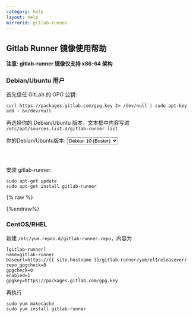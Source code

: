```yaml
---
category: help
layout: help
mirrorid: gitlab-runner
---
```


## Gitlab Runner 镜像使用帮助

**注意: gitlab-runner 镜像仅支持 x86-64 架构**

### Debian/Ubuntu 用户

首先信任 GitLab 的 GPG 公钥:

```
curl https://packages.gitlab.com/gpg.key 2> /dev/null | sudo apt-key add - &>/dev/null
```

再选择你的 Debian/Ubuntu 版本，文本框中内容写进 `/etc/apt/sources.list.d/gitlab-runner.list`

<form class="form-inline">
<div class="form-group">
	<label>你的Debian/Ubuntu版本: </label>
	<select class="form-control release-select" data-template="#apt-template" data-target="#apt-content">
		<option data-os="debian" data-release="wheezy">Debian 7 (Wheezy)</option>
		<option data-os="debian" data-release="jessie">Debian 8 (Jessie)</option>
		<option data-os="debian" data-release="stretch">Debian 9 (Stretch)</option>
		<option data-os="debian" data-release="buster" selected>Debian 10 (Buster)</option>
		<option data-os="ubuntu" data-release="trusty">Ubuntu 14.04 LTS</option>
		<option data-os="ubuntu" data-release="xenial">Ubuntu 16.04 LTS</option>
		<option data-os="ubuntu" data-release="bionic">Ubuntu 18.04 LTS</option>		
	</select>
</div>
</form>

<p></p>
<pre>
<code id="apt-content">
</code>
</pre>


安装 gitlab-runner:

```
sudo apt-get update
sudo apt-get install gitlab-runner
```

{% raw %}
<script id="apt-template" type="x-tmpl-markup">
deb {{if os_name|equals>ubuntu}}https{{else}}http{{/if}}://{%endraw%}{{ site.hostname }}{%raw%}/gitlab-runner/{{os_name}} {{release_name}} main
</script>
{%endraw%}

### CentOS/RHEL

新建 `/etc/yum.repos.d/gitlab-runner.repo`，内容为

```
[gitlab-runner]
name=gitlab-runner
baseurl=https://{{ site.hostname }}/gitlab-runner/yum/el$releasever/
repo_gpgcheck=0
gpgcheck=0
enabled=1
gpgkey=https://packages.gitlab.com/gpg.key
```

再执行

```
sudo yum makecache
sudo yum install gitlab-runner
```
